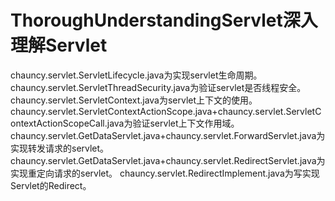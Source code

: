 # ThoroughUnderstandingServlet深入理解Servlet
chauncy.servlet.ServletLifecycle.java为实现servlet生命周期。
chauncy.servlet.ServletThreadSecurity.java为验证servlet是否线程安全。
chauncy.servlet.ServletContext.java为servlet上下文的使用。
chauncy.servlet.ServletContextActionScope.java+chauncy.servlet.ServletContextActionScopeCall.java为验证servlet上下文作用域。
chauncy.servlet.GetDataServlet.java+chauncy.servlet.ForwardServlet.java为实现转发请求的servlet。
chauncy.servlet.GetDataServlet.java+chauncy.servlet.RedirectServlet.java为实现重定向请求的servlet。
chauncy.servlet.RedirectImplement.java为写实现Servlet的Redirect。
